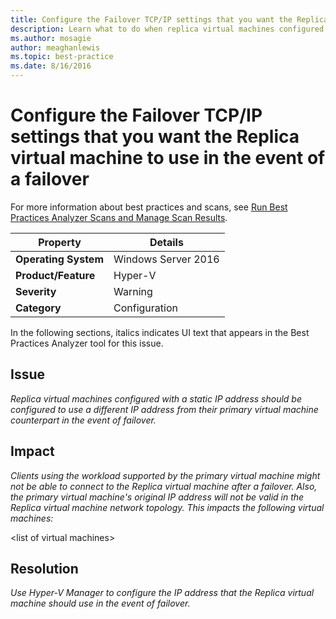 ```yaml
---
title: Configure the Failover TCP/IP settings that you want the Replica virtual machine to use in the event of a failover
description: Learn what to do when replica virtual machines configured with a static IP address should be configured to use a different IP address from their primary virtual machine counterpart in the event of failover.
ms.author: mosagie
author: meaghanlewis
ms.topic: best-practice
ms.date: 8/16/2016
---
```

# Configure the Failover TCP/IP settings that you want the Replica virtual machine to use in the event of a failover

For more information about best practices and scans, see [Run Best Practices Analyzer Scans and Manage Scan Results](/previous-versions/windows/it-pro/windows-server-2012-R2-and-2012/hh831400(v=ws.11)).

|Property|Details|
|-|-|
|**Operating System**|Windows Server 2016|
|**Product/Feature**|Hyper-V|
|**Severity**|Warning|
|**Category**|Configuration|

In the following sections, italics indicates UI text that appears in the Best Practices Analyzer tool for this issue.

## Issue
*Replica virtual machines configured with a static IP address should be configured to use a different IP address from their primary virtual machine counterpart in the event of failover.*

## Impact
*Clients using the workload supported by the primary virtual machine might not be able to connect to the Replica virtual machine after a failover. Also, the primary virtual machine's original IP address will not be valid in the Replica virtual machine network topology. This impacts the following virtual machines:*

\<list of virtual machines>

## Resolution
*Use Hyper-V Manager to configure the IP address that the Replica virtual machine should use in the event of failover.*
